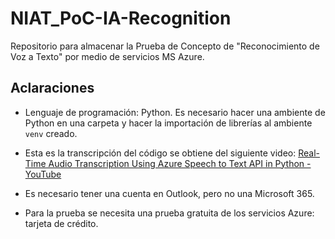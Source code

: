 # NIAT_PoC-IA-Recognition

Repositorio para almacenar la Prueba de Concepto de "Reconocimiento de Voz a Texto" por medio de servicios MS Azure.



## Aclaraciones

* Lenguaje de programación: Python. Es necesario hacer una ambiente de Python en una carpeta y hacer la importación de librerías al ambiente `venv` creado.

* Esta es la transcripción del código se obtiene del siguiente video: [Real-Time Audio Transcription Using Azure Speech to Text API in Python - YouTube](https://www.youtube.com/watch?v=2X5XBr19-G0&t=83s&ab_channel=JieJenn)

* Es necesario tener una cuenta en Outlook, pero no una Microsoft 365.

* Para la prueba se necesita una prueba gratuita de los servicios Azure: tarjeta de crédito.
